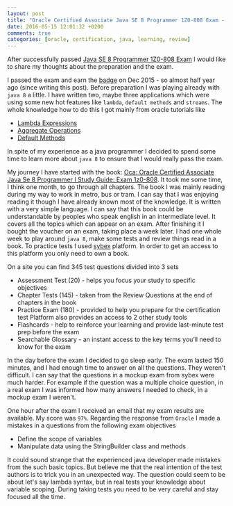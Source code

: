 ```yaml
---
layout: post
title: "Oracle Certified Associate Java SE 8 Programmer 1Z0-808 Exam - review"
date: 2016-05-15 12:01:32 +0200
comments: true
categories: [oracle, certification, java, learning, review]
---
```


After successfully passed [Java SE 8 Programmer 1Z0-808 Exam](https://education.oracle.com/pls/web_prod-plq-dad/db_pages.getpage?page_id=5001&get_params=p_exam_id:1Z0-808)
I would like to share my thoughts about the preparation and the exam. 

I passed the exam and earn the 
[badge](https://www.youracclaim.com/badges/58fa8011-f1da-4a68-846c-b869ee04012b/public_url) 
on Dec 2015 - so almost half year ago (since writing this post). 
Before preparation I was playing already with ``java 8`` a little. 
I have written two, maybe three applications which were using some 
new hot features like ``lambda``, ``default methods`` and ``streams``.
The whole knowledge how to do this I got mainly from oracle 
tutorials like

* [Lambda Expressions](https://docs.oracle.com/javase/tutorial/java/javaOO/lambdaexpressions.html)
* [Aggregate Operations](https://docs.oracle.com/javase/tutorial/collections/streams/index.html)
* [Default Methods](https://docs.oracle.com/javase/tutorial/java/IandI/defaultmethods.html)

In spite of my experience as a java programmer I decided to spend some 
time to learn more about ``java 8`` to ensure that I would really pass the exam.

My journey I have started with the book: [Oca: Oracle Certified Associate Java Se 8 Programmer I Study Guide: Exam 1z0-808](https://www.goodreads.com/book/show/23059696-oca?from_search=true&search_version=service).
It took me some time, I think one month, to go through all chapters.
The book I was mainly reading during my way to work in metro, bus or tram.
I can say that I was enjoying reading it though I have already known 
most of the knowledge. It is written with a very simple language. I can say
that this book could be understandable by peoples who speak english in an 
intermediate level. It covers all the topics which can appear on 
an exam. After finishing it I bought the voucher on an exam, taking place 
a week later. I had one whole week to play around ``java 8``, make some
tests and review things read in a book. To practice tests I used 
[sybex](https://sybextestbanks.wiley.com/public/) platform. In order to 
get an access to this platform you only need to own a book. 

On a site you can find 345 test questions divided into 3 sets

* Assessment Test (20) - helps you focus your study to specific objectives
* Chapter Tests (145) - taken from the Review Questions at the end of chapters in the book
* Practice Exam (180) - provided to help you prepare for the certification test
Platform also provides an access to 2 other study tools
* Flashcards - help to reinforce your learning and provide last-minute test prep before the exam
* Searchable Glossary - an instant access to the key terms you’ll need to know for the exam

In the day before the exam I decided to go sleep early. 
The exam lasted 150 minutes, and I had enough time to
answer on all the questions. They weren't difficult. I can say
that the questions in a mockup exam from sybex were much harder. For example
if the question was a multiple choice question, in a real exam 
I was informed how many answers I needed to check, 
in a mockup exam I weren't. 

One hour after the exam I received an email that my exam results are available. 
My score was ``97%``. Regarding the response from ``Oracle`` 
I made a mistakes in a questions from the following exam objectives

* Define the scope of variables
* Manipulate data using the StringBuilder class and methods

It could sound strange that the experienced java developer made 
mistakes from the such basic topics. But believe me that the real 
intention of the test authors is to trick you in an unexpected way. 
The question could seem to be about let's say lambda syntax, but in real
tests your knowledge about variable scoping. During taking tests you 
need to be very careful and stay focused all the time.